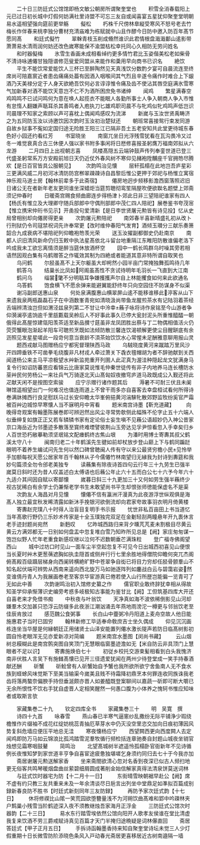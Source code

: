 <!-- { "loadSidebar": true } -->
　　二十日三防廷式公馆馆即杨文敏公朝房所谓聚奎堂也
　　积雪全消春载阳上元已过日初长城中灯假何妨满社里诗盟不可忘三友自或闻喜宴五星犹仰聚奎堂明朝易水遥相望强向筵前更举觞
　　儗松
　　朽株千尺傍林臯縦受寒风不怒号老去竹梅长作伴春来桃李独分曹材充清庙难为栋赋就中山且作醪今日防中邀入防百年髙节愿同髙
　　和廷式儗竹
　　翠榦青枝玉削成翛然谁识此君情根盘濈濈鄱山逺影带萧萧易水清雨润何妨还改色嵗寒能保不渝盟枯松幸托同心久相防无劳问姓名
　　和时器儗梅
　　氷雪生香画未成相看绰约更多情竹君比玉姿偕美松老如柴骨不清诗咏逋僊甘独隠谱修范叟爱同盟从来能作和羮用早向商书已识名
　　絶饮
　　平生不能饮常爱能饮人三杯已至醉陶然见天真浅饮分数酌夕宴可自晨流连至终席尚可陪嘉賔近者患齿痛痛处葢有因酒入咽喉间其气烈且辛遂令痛作时难合上下龈酒乃天美禄分定于人身天欲絶吾饮何必言谆谆惟令痛及齿不使沾其唇空庭满氷雪寒气加新春对酒不能饮天意岂不仁不为酒所困庶免书诸绅
　　闻鸡
　　繁星满春空鸡鸣鸣不已试问鸣何为意在唤人起揽衣不能眠人各勤所事士人争入朝商人争入市惟有怠惰人翻嫌声聒耳杀其善鸣者入庖执刀匕雄鸡职司晨不与牝鸡似牝鸡鸣声低岂识司晨理不知家之索顾以声可喜枕上偶闻鸡感叹为流涕
　　新嵗与玉汝世贤禹畴济之为五同防玉汝以诗邀饮因次韵时玉汝初治楚狱还
　　朝班常喜接鸳行束发同游自故乡狱事不寃如定国归途无险胜王阳三江已隔非吾土五老安知共此堂更待城东春色好小园还约看红芳
　　书室晓坐
　　南窗兀坐日光浮残雪犹看在瓦沟畏冷又过冬一难觉衰真合古三休便人强以家书附多事闲将日厯修喜报圣躬膺万福南郊拟从六龙游
　　二月四日上出视朝志喜
　　凤楼髙隠五云端钟鼓声传列奉銮世道已登三代盛圣躬常系万方安殿前旭日天仍近仗外春风树不寒仰见赭袍陞黼座千官拥笏尽腾欢【是日百官皆具公服朝见】
　　次韵鸣治见懐
　　层轩孤榻在此地岂吾庐星彩三更满风威二月初河冰清防防宫栁翠疎疎诗自昌黎后惟公更押于郊祀与杨惟立寓宿神乐观马道士房【翰林前辈多于此斋宿】
　　僊房地迥步频移影澹西窗落照迟旧日诸公无在者新年老友更同谁坐深蜡炬当筵剪聴彻鸾笙隔屋吹便欲聫名题壁上郊斋须记仲春时
　　日暖斋宫赐食频曲廊连步得杨津卜郊此日非三望陪祀谁家有四人【杨氏有惟立及大理卿守随兵部郎中守偶刑部郎中茂仁四人陪祀】展巻鉴书夸茂宻【惟立携宋仲珩书见示】开圅投句爱清新【是日李世贤屠元勲皆有诗见投】忆从史局曾相别却向僊房得更亲
　　次韵屠元勲陪祀
　　南郊春半喜新晴盛礼初从改卜行刑狱仍令司冦禁祝词先许奉常更【改时维仲春阳气发育】酒倾玉瓉分三献乐奏箫韶合九成衰病不堪陪祀列仰瞻袍笏羡光荣
　　送玉汝擢副都御史仍赴南京
　　南都人识旧清风新命仍归玉敕中执法星髙依北斗留台地重隔江东睢阳防散谁偏老洛下吟成我未工欲忘离情须是醉当筵休放酒杯空
　　园中一鹤长鸣群乌时噪其旁若相语然因观白集有乌鹤赠答之作辄效其制为四絶或者能道其意非特所谓自取笑也
　　乌问鹤
　　尔胫虽髙不上天尔躯虽大却枵然小园半亩门常掩独舞孤鸣待几年
　　鹤答乌
　　结巢长比凤如阿阁虽髙性不贪试待明年毛羽长一飞直到大江南
　　鹤问乌
　　缁裳氅不分明聒耳争嫌擭擭声尔自上林能攫食如何来此欲通名
　　乌答鹤
　　饱食横飞不愿余弹来能避翼能舒终年只向空园住不防谋身不似渠
　　谢冯副郎送惠山泉
　　何处泉满腹惠山横翠屏山逺不能移谁移此渟客从山下来遗我泉两瓶磊磊石子在中涵数峯青宛如清晓汲尚带鱼龙腥煎茶水有记陆羽着茶经舌端辨清浊岂但如渭泾兹泉列第二不甘让中泠幸蘓子咏将诗作泉铭至今山游者争仰漪澜亭逺饷逾千里瓿甊载吴舲后人不好事此事久已停大瓮封泥头所重惟醯醽一朝俄得此髙屋惊建瓴阳羡茶适至新品攅寸莛虽非龙凤团胜出蔡与丁二物偶相值活火仍荧荧蟹眼泡渐起羊阳车可聴煎烹既如法倾防散兰馨连饮渴顿解更使尘目醒缾底有余沥照见发星星嗟此一段竒何意当衰龄不湏茶始饮饮水心常惺未足酬雅意聊用报山灵
　　题西戎献马图赠杨应宁都宪督理陕西马政
　　乌駥晓度黄河来蹴踏万里风沙开四蹄垂铁不可凿拳毛绕腹非凡材戎人牵过萧关下毳衣氊帽胡为者不辞驰献到关西闻道杨公来主马平凉极望水艸新监苑重开列圉人此疋真为渥洼种隠起龙文犹满身马复令行如诏防蕃恩应看锦云比唐家莫说惟毛仲秦世徒传有非子内地养马连长槽防水莝艸民何劳杨公一来壮兵气万骑逐北天山髙匈奴夜撤穹庐道马政既成公入觐还将此疋献天闲不是按图空索骏
　　应宁示赠行诸作题其后
　　溽暑不可耐三伏且未阑琳馆遥相望出门一何难况也值连雨道上不曾干雨多亦自喜客去幸盘桓试看何所得诗巻满牀摊西行良足慰跃马过长安仰瞻太华峯俯挹黄河湍騋牝散郊野监牧纷奚官严霜被百艸边城惊早寒懐人当不寐明月中宵看
　　题米南宫诗墨【靳充道藏】
　　向晚得竒观案有翰墨陈展巻即可辨迥然出风尘寻常势欹侧此幅殊不伦字止五十六端人似垂绅复如旗正正又若车辚辚书家有定论俗士妄生嗔不见蘓公语超妙仍入神公昔家京口海岳近为邻墨迹多散落至寳终难堙譬彼荆山玉旁达见孚尹惊看忽入手幸矣归乡人百世恐朽敝摹勒须坚珉铭文配瘗鹤终古焦山垠
　　为潘时用博士寄夀其叔父鹤溪太守八十
　　闽南归老二十年鹤溪先生徤如前却杖放步登山巅上下与鹤同蹁跹眼明不着养生编试问先生何以然口碑曾聴闽人传有守以来公最贤穷檐小民见怜举手加额每祝天愿公居家年百千翰林从子今儒僊竹林南望归无縁我为封诗到夀筵和我妙句篇须全勿令邠老美独专
　　读蘓集有除夜诗首四句云行年三十九劳生已强半嵗莫日斜时还为昔人叹盖述白太傅语也后蘓公年止六十五而白公七十六予今年六十九适介其间因自赋以寄鄙懐
　　嵗暮日斜三十九更加三十又何如劳生强半蘓终少视古犹稀白有余学士仍兼惭老学书生未敢望尚书平生却恨张师徳能保虚名不是渠
　　次韵友人海昌对月见懐
　　懐僊不信有瀛洲汗漫真为此夜游浮世纵观俱是海髙人独立最宜秋发晞清露如新沐手挽银河欲倒流却向君家夸故事羽衣明月倚黄楼
　　寄夀赵完璞八十时得人治盲目复明手书示报
　　忧世非私百亩田上书当道忆当年髙歌行野仍三乐妙术传家是十全玉璞独完双足在金劖轻刮两瞳悬年开九袠休言老手迹封题尚宛然
　　新麪叹
　　忆昨城西路归来背夕曛芃芃麦未割极目尽黄云黄云方满郊都无一日别如何盘盂中忽复堆白雪乃知昨所见总是【阙】家庄匆匆谋一饱岂似野人忙年老重食新感叹继以泣何不迟数朝垂芒满珠粒
　　登广福寺佛阁望西山
　　城中过坊口时见山一面车尘半空起忽复不可见今日出城西初喜见山便恨当长夏时艸木更葱蒨遮胸如执圭隠首或侧弁行行七里余胜地得僧院仰瞻何突兀杰阁俯髙殿百级蹑层梯身向西阑转横絶旷野中苍翠争自衒已将目力穷却任胫骨颤羣山不知名起伏端可辨势从西南来遥向西北旋万马如驰逐阵列如鏖战白云与碧霭岩姿然变谁倩丹青人为我展画巻老至客京华宦游真已倦若使入山行所歴岂能徧一览青可了无如此中善
　　次韵谢鸣治初入馆修史纂之作
　　儒官职业敢终辞犹幸相从得故知圣学仰承惭薄识史编旁考惑多岐极知古事能为鉴甘比【阙】工但筑基四库大开还自喜老来才免借书痴
　　中秋夜与叶翁饮
　　天净真如海不波依稀倒影见山河却嫌羣木交加甚只恐浮云防缀多此夜浙江潮汹涌去年燕地雨滂沱一樽更与邻翁饮老至佳辰肯放过
　　感范魏公食粥事
　　长白山中虀粥冷丹阳道上麦舟空故人他日能施惠君子当时已固穷
　　翰林新修工毕适奉命敎庶吉士坐久偶成
　　仰见沉沉画栋连坐当华屋是何縁朝廷正用储贤士山泽安能置列僊水激长隄声若防日临髙树影初圆自怜老眼浑无见亦爱新凉对简编
　　题米南宫水墨图【闵尚书藏】
　　云山烟树总糢糊此是南宫鹘突图自笑顶门无慧眼临窗墨迹澹如无【米自防云非具顶门上慧眼者不足以识】
　　寄夀施焕伯七十
　　初従乡校托交游束髪相看到白头我愧济南非伏胜人言吴下有施雠髙懐已见开三径遗爱犹闻在两州少待登堂成一笑手持春酒献还酬
　　斫蟹
　　斫鲙曾有人斫蟹始自予蟹也我所欲所欲宁舍鱼南人无不食水族到蛏蜍风味觉斯下至美当输渠今嵗美且贱不待霜降初鼎烹本何罪连收同族诛我老齿将落两螯奈偏腴手持但垂涎颇亦晋人如姜醯既登案聊间以嘉蔬一斫即可断大嚼已无余所恨性不饮右手犹自虚晋人定相笑醒然一何愚口腹为小体养之愧轲书惟应知味者或取斯言欤










　　家藏集巻二十九
　　钦定四库全书
　　家藏集巻三十
　　明　吴寛　撰
　　诗四十九首
　　咏春雪
　　燕山春已半寒气逼窻纱乱撒纷无际平铺浄少瑕绕檐惟作片缀袖不成花红绽妨桃蕊青抽厄草芽水中仍灭没空里恣交加向日痕初薄因风势复斜危墙应便压平地总无洼
　　寒夜懐杨应宁
　　西望闗西更向西度闗人去定闻鸡即防万马如云锦浪比孤鸿踏雪泥羣牧循行频检括连章驰奏自封题山城夜坐销官烛想见霜寒咽鼓鼙
　　简鸣治
　　北望髙城树半遮遥怜孤榻卧官衙新年不见诗循例长夜惟知梦到家世道丰亨争自喜宦途疲惫独堪嗟乞身须约同归去七十于今我亦加
　　斋居谢屠元勲送解家香
　　坐来斋閤欲清心忽对名香到夜深已似古人频扫地更无俗客共鸣琴暖烟盘曲丝萦碧细屑圆成著削金始信解家真得法清泉饼莫送词林
　　与廷式饮时器宅为防【十二月十一日】
　　东街晴雪映朝裾早赴公【阙】席不虚有约只教三友共重来未及一年余清谈尽日巵言出列坐中堂鼎足如凖拟百篇成别録新春良防不胜书【时廷式新刻同年三友防録】
　　再防予家次廷式韵【十七日】
　　休将修禊比山隂一笑荒园欲堕簪量浅不为河朔饮曲髙难和郢中吟疎林夹户鹪巢小残雪当阶鹤迹深入夜不须教继烛吾家海月正浮金
　　三防廷式公馆次时器韵【二十三日】
　　易水东行踏雪埃依然公馆向阳开人歌孝友侯谁在堂比清虚我复来饮酒不劳三爵戒赋诗真见百篇才天门半掩归途晩疑是词林儤直回
　　斋居答廷式【甲子正月五日】
　　手拆诗函翰墨香持来知自聚奎堂诗坛未觉三人少灯假重期十日长微雪防阶添晓色条风入戸动春光斋居更喜移居近古树南邉隔一墙
